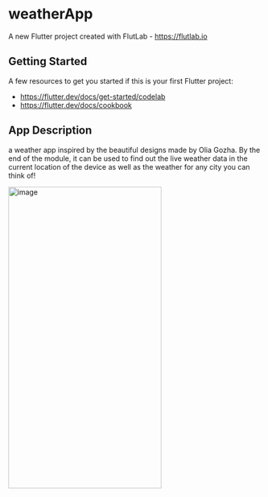 # weatherApp

A new Flutter project created with FlutLab - https://flutlab.io

## Getting Started

A few resources to get you started if this is your first Flutter project:

- https://flutter.dev/docs/get-started/codelab
- https://flutter.dev/docs/cookbook



## App Description

a weather app inspired by the beautiful designs made by Olia Gozha. By the end of the module, it can be used to find out the live weather data in the current location of the device as well as the weather for any city you can think of!

<img width="304" height="600" alt="image" src="https://github.com/user-attachments/assets/2583b683-fbce-4f33-83c3-ec61f6e5e632" />



